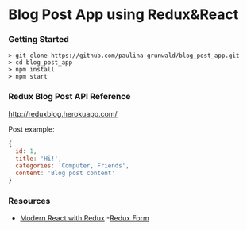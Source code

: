 # Blog Post App using Redux&React

### Getting Started

```
> git clone https://github.com/paulina-grunwald/blog_post_app.git
> cd blog_post_app
> npm install
> npm start
```

### Redux Blog Post API Reference

http://reduxblog.herokuapp.com/

Post example:

```javascript
{
  id: 1,
  title: 'Hi!',
  categories: 'Computer, Friends',
  content: 'Blog post content'
}
```

### Resources 
- [Modern React with Redux](https://www.udemy.com/react-redux/)
-[Redux Form](https://redux-form.com/7.4.2/)